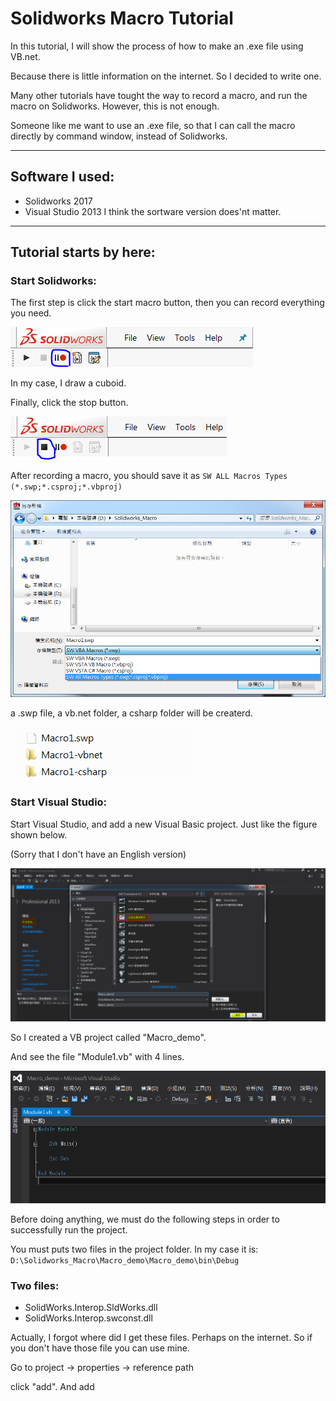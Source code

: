 # Solidworks Macro Tutorial
In this tutorial, I will show the process of how to make an .exe file using VB.net.

Because there is little information on the internet. So I decided to write one.

Many other tutorials have tought the way to record a macro, and run the macro on Solidworks. However, this is not enough.

Someone like me want to use an .exe file, so that I can call the macro directly by command window, instead of Solidworks.


---
## Software I used:
* Solidworks 2017
* Visual Studio 2013
I think the sortware version does'nt matter.

---
## Tutorial starts by here:

### Start Solidworks:
The first step is click the start macro button, then you can record everything you need.

![](image/start.PNG)


In my case, I draw a cuboid.


Finally, click the stop button.

![](image/end.PNG)

After recording a macro, you should save it as 
`SW ALL Macros Types (*.swp;*.csproj;*.vbproj)`

<img src="image/save_as.png" width="800">

a .swp file, a vb.net folder, a csharp folder will be createrd.

![](image/macro_files.PNG)

### Start Visual Studio:
Start Visual Studio, and  add a new Visual Basic project. Just like the figure shown below.

(Sorry that I don't have an English version)

<img src="image/vs.PNG" width="800">

So I created a VB project called "Macro_demo". 

And see the file "Module1.vb" with 4 lines.

<img src="image/init.PNG" width="800">

Before doing anything, we must do the following steps in order to successfully run the project.

You must puts two files in the project folder. 
In my case  it is: `D:\Solidworks_Macro\Macro_demo\Macro_demo\bin\Debug`
### Two files:
* SolidWorks.Interop.SldWorks.dll 
* SolidWorks.Interop.swconst.dll

Actually, I forgot where did I get these files. Perhaps on the internet. So if you don't have those file you can use mine.


Go to project -> properties -> reference path 

click "add". And add 



